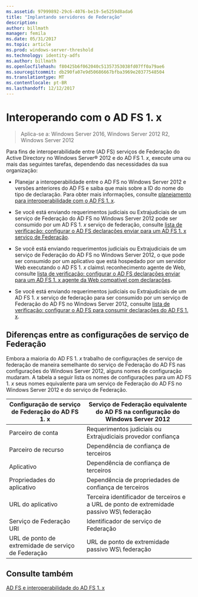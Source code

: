 ```yaml
---
ms.assetid: 97999892-29c6-4076-be19-5e5259d8ada6
title: "Implantando servidores de Federação"
description: 
author: billmath
manager: femila
ms.date: 05/31/2017
ms.topic: article
ms.prod: windows-server-threshold
ms.technology: identity-adfs
ms.author: billmath
ms.openlocfilehash: f80425b6f062040c51357353038fd07ff0a79ae6
ms.sourcegitcommit: db290fa07e9d50686667bfba3969e20377548504
ms.translationtype: MT
ms.contentlocale: pt-BR
ms.lasthandoff: 12/12/2017
---
```

# <a name="interoperating-with-ad-fs-1x"></a>Interoperando com o AD FS 1. x

>Aplica-se a: Windows Server 2016, Windows Server 2012 R2, Windows Server 2012

Para fins de interoperabilidade entre \(AD FS\) serviços de Federação do Active Directory no Windows Server® 2012 e do AD FS 1. *x*, execute uma ou mais das seguintes tarefas, dependendo das necessidades da sua organização:  
  
-   Planejar a interoperabilidade entre o AD FS no Windows Server 2012 e versões anteriores do AD FS e saiba que mais sobre a ID do nome do tipo de declaração. Para obter mais informações, consulte [planejamento para interoperabilidade com o AD FS 1. x](https://technet.microsoft.com/library/ff678040.aspx).  
  
-   Se você está enviando requerimentos judiciais ou Extrajudiciais de um serviço de Federação do AD FS no Windows Server 2012 pode ser consumido por um AD FS 1. *x* serviço de federação, consulte [lista de verificação: configurar o AD FS declarações enviar para um AD FS 1. x serviço de Federação](Checklist--Configuring-AD-FS-to-Send-Claims-to-an-AD-FS-1.x-Federation-Service.md).  
  
-   Se você está enviando requerimentos judiciais ou Extrajudiciais de um serviço de Federação do AD FS no Windows Server 2012, o que pode ser consumido por um aplicativo que está hospedado por um servidor Web executando o AD FS 1. *x* claims\ reconhecimento agente de Web, consulte [lista de verificação: configurar o AD FS declarações enviar para um AD FS 1. x agente da Web compatível com declarações](Checklist--Configuring-AD-FS-to-Send-Claims-to-an-AD-FS-1.x-Claims-Aware-Web-Agent.md).  
  
-   Se você está enviando requerimentos judiciais ou Extrajudiciais de um AD FS 1. *x* serviço de federação para ser consumido por um serviço de Federação do AD FS no Windows Server 2012, consulte [lista de verificação: configurar o AD FS para consumir declarações do AD FS 1. x](Checklist--Configuring-AD-FS--to-Consume-Claims-from-AD-FS-1.x.md).  
  
## <a name="differences-between-federation-service-settings"></a>Diferenças entre as configurações de serviço de Federação  
Embora a maioria do AD FS 1. *x* trabalho de configurações de serviço de federação de maneira semelhante do serviço de Federação do AD FS nas configurações do Windows Server 2012, alguns nomes de configuração mudaram. A tabela a seguir lista os nomes de configurações para um AD FS 1. *x* seus nomes equivalente para um serviço de Federação do AD FS no Windows Server 2012 e do serviço de Federação.  
  
|Configuração de serviço de Federação do AD FS 1. x|Serviço de Federação equivalente do AD FS na configuração do Windows Server 2012  
|----------------------------------------|---------------------------------------------------------------------------------------------------------- 
|Parceiro de conta|Requerimentos judiciais ou Extrajudiciais provedor confiança  
|Parceiro de recurso|Dependência de confiança de terceiros 
|Aplicativo|Dependência de confiança de terceiros  
|Propriedades do aplicativo|Dependência de propriedades de confiança de terceiros  
|URL do aplicativo|Terceira identificador de terceiros e a URL de ponto de extremidade passivo WS\ federação  
|Serviço de Federação URI|Identificador de serviço de Federação  
|URL de ponto de extremidade de serviço de Federação|URL de ponto de extremidade passivo WS\ federação  
  
## <a name="see-also"></a>Consulte também  
[AD FS e interoperabilidade do AD FS 1. x](https://go.microsoft.com/fwlink/?LinkId=200776)  
  

